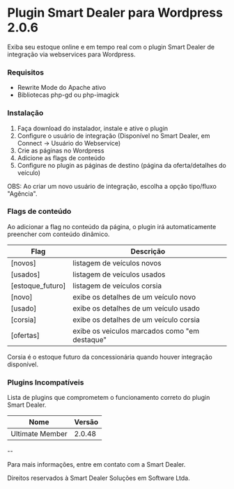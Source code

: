 
# Plugin Smart Dealer para Wordpress 2.0.6

Exiba seu estoque online e em tempo real com o plugin Smart Dealer de integração via webservices para Wordpress.

### Requisitos
* Rewrite Mode do Apache ativo
* Bibliotecas php-gd ou php-imagick

### Instalação

1. Faça download do instalador, instale e ative o plugin
2. Configure o usuário de integração (Disponível no Smart Dealer, em Connect -> Usuário do Webservice)
3. Crie as páginas no Wordpress
4. Adicione as flags de conteúdo
5. Configure no plugin as páginas de destino (página da oferta/detalhes do veículo)

OBS: Ao criar um novo usuário de integração, escolha a opção tipo/fluxo "Agência".

### Flags de conteúdo

Ao adicionar a flag no conteúdo da página, o plugin irá automaticamente preencher com conteúdo dinâmico.

| Flag          |  Descrição  |
| ------------- | ------------- 
| [novos]            | listagem de veículos novos
| [usados]            | listagem de veículos usados
| [estoque_futuro]            | listagem de veículos corsia
| [novo]            | exibe os detalhes de um veículo novo
| [usado]            | exibe os detalhes de um veículo usado
| [corsia]            | exibe os detalhes de um veículo corsia
| [ofertas]            | exibe os veiculos marcados como "em destaque"

Corsia é o estoque futuro da concessionária quando houver integração disponível. 

### Plugins Incompatíveis

Lista de plugins que comprometem o funcionamento correto do plugin Smart Dealer. 

| Nome         |  Versão  |
| ------------- | ------------- 
| Ultimate Member            | 2.0.48

--

Para mais informações, entre em contato com a Smart Dealer.

Direitos reservados à Smart Dealer Soluções em Software Ltda.
